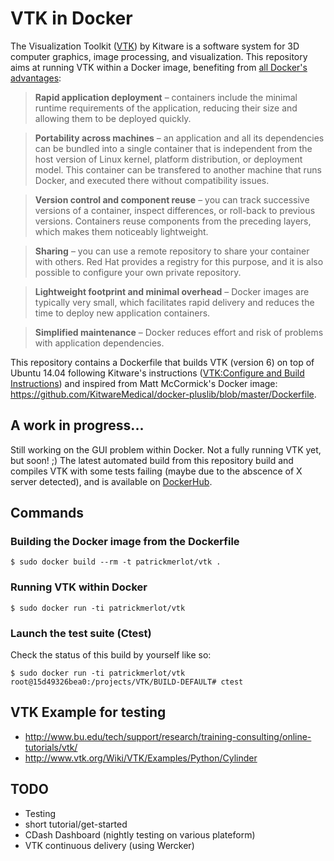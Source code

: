 # VTK in Docker
The Visualization Toolkit ([VTK](http://www.vtk.org/Wiki/VTK)) by Kitware is a software system for 3D computer graphics, image processing, and visualization.
This repository aims at running VTK within a Docker image, benefiting from [all Docker's advantages](https://access.redhat.com/documentation/en-US/Red_Hat_Enterprise_Linux/7/html/7.0_Release_Notes/sect-Red_Hat_Enterprise_Linux-7.0_Release_Notes-Linux_Containers_with_Docker_Format-Advantages_of_Using_Docker.html):

> **Rapid application deployment** – containers include the minimal runtime requirements of the application, reducing their size and allowing them to be deployed quickly.

> **Portability across machines** – an application and all its dependencies can be bundled into a single container that is independent from the host version of Linux kernel, platform distribution, or deployment model. This container can be transfered to another machine that runs Docker, and executed there without compatibility issues.

> **Version control and component reuse** – you can track successive versions of a container, inspect differences, or roll-back to previous versions. Containers reuse components from the preceding layers, which makes them noticeably lightweight.

> **Sharing** – you can use a remote repository to share your container with others. Red Hat provides a registry for this purpose, and it is also possible to configure your own private repository.

> **Lightweight footprint and minimal overhead** – Docker images are typically very small, which facilitates rapid delivery and reduces the time to deploy new application containers.

> **Simplified maintenance** – Docker reduces effort and risk of problems with application dependencies.  


This repository contains a Dockerfile that builds VTK (version 6) on top of Ubuntu 14.04 following Kitware's instructions ([VTK:Configure and Build Instructions](http://www.vtk.org/Wiki/VTK/Configure_and_Buildx)) and inspired from  Matt McCormick's Docker image: https://github.com/KitwareMedical/docker-pluslib/blob/master/Dockerfile.

## A work in progress...

Still working on the GUI problem within Docker. Not a fully running VTK yet, but soon! ;)
The latest automated build from this repository build and compiles VTK with some tests failing (maybe due to the abscence of X server detected), and is available on [DockerHub](https://registry.hub.docker.com/u/patrickmerlot/vtk/).


## Commands
### Building the Docker image from the Dockerfile
```shell
$ sudo docker build --rm -t patrickmerlot/vtk .
```
### Running VTK within Docker
```shell
$ sudo docker run -ti patrickmerlot/vtk
```

### Launch the test suite (Ctest)
Check the status of this build by yourself like so:

```shell
$ sudo docker run -ti patrickmerlot/vtk
root@15d49326bea0:/projects/VTK/BUILD-DEFAULT# ctest
```

## VTK Example for testing
- http://www.bu.edu/tech/support/research/training-consulting/online-tutorials/vtk/
- http://www.vtk.org/Wiki/VTK/Examples/Python/Cylinder

## TODO
- Testing
- short tutorial/get-started
- CDash Dashboard (nightly testing on various plateform)
- VTK continuous delivery (using Wercker)
